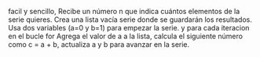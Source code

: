 facil y sencillo, Recibe un número n que indica cuántos elementos de la serie quieres.
Crea una lista vacía serie donde se guardarán los resultados.
Usa dos variables (a=0 y b=1) para empezar la serie.
y para cada iteracion en el bucle for Agrega el valor de a a la lista, calcula el siguiente número como c = a + b, actualiza a y b para avanzar en la serie.
